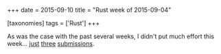 +++
date = 2015-09-10
title = "Rust week of 2015-09-04"

[taxonomies]
tags = ['Rust']
+++

As was the case with the past several weeks, I didn\'t put much effort
this week\... [just][] [three][] [submissions].

  [just]: https://github.com/rust-lang/rust/pull/28323
  [three]: https://github.com/rust-lang/rust/pull/28328
  [submissions]: https://github.com/rust-lang/rust/pull/28329
